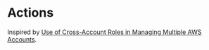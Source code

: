 # Actions

Inspired by [Use of Cross-Account Roles in Managing Multiple AWS Accounts](https://www.exratione.com/2016/10/use-of-cross-account-roles-in-managing-multiple-aws-accounts/).
